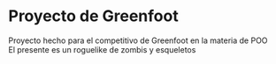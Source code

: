 # Proyecto de Greenfoot
Proyecto hecho para el competitivo de Greenfoot en la materia de POO  
El presente es un roguelike de zombis y esqueletos

